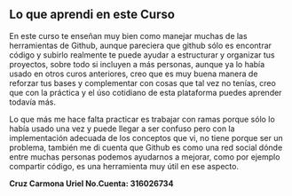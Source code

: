 ## Lo que aprendi en este Curso

En este curso te enseñan muy bien como manejar muchas de las herramientas de Github, aunque pareciera que github sólo es encontrar código y subirlo
realmente te puede ayudar a estructurar y organizar tus proyectos, sobre todo si incluyen a más personas, aunque ya lo había usado en otros
curos anteriores, creo que es muy buena manera de reforzar tus bases y complementar con cosas que tal vez no tenías, creo que con 
la práctica y el úso cotidiano de esta plataforma puedes aprender todavía más.

Lo que más me hace falta practicar es trabajar con ramas porque sólo lo había usado una vez y puede llegar a ser confuso pero con la implementación
adecuada de los conceptos que vi, no tiene porque ser un problema, también me di cuenta que Github es como una red social dónde entre muchas personas podemos ayudarnos a mejorar, como por ejemplo compartir código, es una herramienta muy útil en ese aspecto.

**Cruz Carmona Uriel No.Cuenta: 316026734**

